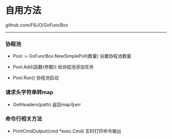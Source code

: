 # 自用方法

github.com/F6JO/GoFuncBox

***

### 协程池

* Pool := GoFuncBox.NewSimplePoll(数量)	设置协程池数量
* Pool.Add(函数(参数))    给协程池添加任务

* Pool.Run()    协程池启动

### 请求头字符串转map

* GetHeaders(path)	返回map与err

### 命令行相关方法

* PrintCmdOutput(cmd *exec.Cmd) 实时打印命令输出